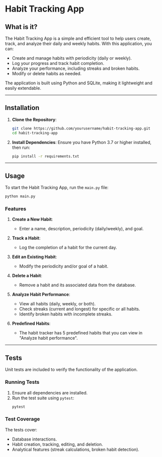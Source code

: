 # Habit Tracking App

## What is it?

The Habit Tracking App is a simple and efficient tool to help users create, track, and analyze their daily and weekly habits. With this application, you can:

- Create and manage habits with periodicity (daily or weekly).
- Log your progress and track habit completion.
- Analyze your performance, including streaks and broken habits.
- Modify or delete habits as needed.

The application is built using Python and SQLite, making it lightweight and easily extendable.

---

## Installation

1. **Clone the Repository**:
   ```bash
   git clone https://github.com/yourusername/habit-tracking-app.git
   cd habit-tracking-app
   ```

2. **Install Dependencies**:
   Ensure you have Python 3.7 or higher installed, then run:
   ```bash
   pip install -r requirements.txt
   ```

---

## Usage

To start the Habit Tracking App, run the `main.py` file:

```bash
python main.py
```

### Features

1. **Create a New Habit**:
   - Enter a name, description, periodicity (daily/weekly), and goal.

2. **Track a Habit**:
   - Log the completion of a habit for the current day.

3. **Edit an Existing Habit**:
   - Modify the periodicity and/or goal of a habit.

4. **Delete a Habit**:
   - Remove a habit and its associated data from the database.

5. **Analyze Habit Performance**:
   - View all habits (daily, weekly, or both).
   - Check streaks (current and longest) for specific or all habits.
   - Identify broken habits with incomplete streaks.

6. **Predefined Habits**: 
   - The habit tracker has 5 predefined habits that you can view in "Analyze habit performance".

---

## Tests

Unit tests are included to verify the functionality of the application.

### Running Tests

1. Ensure all dependencies are installed.
2. Run the test suite using `pytest`:
   ```bash
   pytest
   ```

### Test Coverage

The tests cover:
- Database interactions.
- Habit creation, tracking, editing, and deletion.
- Analytical features (streak calculations, broken habit detection).
